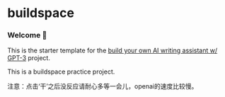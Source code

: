 # buildspace 
### Welcome 👋
This is the starter template for the [build your own AI writing assistant w/ GPT-3](https://buildspace.so/builds/ai-writer) project.

This is a buildspace practice project.

注意：点击‘干’之后没反应请耐心多等一会儿，openai的速度比较慢。